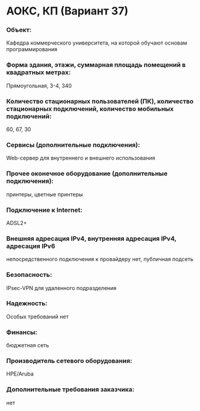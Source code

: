 # АОКС, КП (Вариант 37)

### Объект:	
Кафедра коммерческого университета, на которой обучают
основам программирования
### Форма здания, этажи, суммарная площадь помещений в квадратных метрах:
Прямоугольная, 3-4, 340 
### Количество стационарных пользователей (ПК), количество стационарных подключений, количество мобильных подключений: 	
60, 67, 30
### Сервисы (дополнительные подключения):	
Web-сервер для внутреннего и внешнего использования
### Прочее оконечное оборудование (дополнительные подключения):
принтеры, цветные принтеры
### Подключение к Internet: 
ADSL2+
### Внешняя адресация IPv4, внутренняя адресация IPv4, адресация IPv6	
непосредственного подключения к провайдеру нет, публичная подсеть
### Безопасность: 
IPsec-VPN для удаленного подразделения
### Надежность: 
Особых требований нет
### Финансы:
бюджетная сеть
### Производитель сетевого оборудования:
HPE/Aruba
### Дополнительные требования заказчика:
нет 
